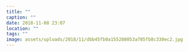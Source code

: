 ```yaml
---
title: ""
caption: ""
date: 2018-11-08 23:07
location: ""
tags: ""
image: assets/uploads/2018/11/dbb45fb0a155288053a785fb8c330ec2.jpg
---
```

